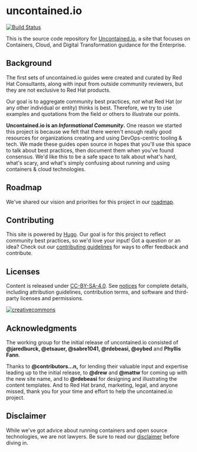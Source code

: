 # uncontained.io

[![Build Status](https://travis-ci.org/redhat-cop/uncontained.io.svg?branch=master)](https://travis-ci.org/redhat-cop/uncontained.io)

This is the source code repository for [Uncontained.io](https://uncontained.io/), a site that focuses on Containers, Cloud, and Digital Transformation guidance for the Enterprise.

## Background
The first sets of uncontained.io guides were created and curated by Red Hat Consultants, along with input from outside community reviewers, but they are not exclusive to Red Hat products.

Our goal is to aggregate community best practices, *not* what Red Hat (or any other individual or entity) thinks is best. Therefore, we try to use examples and quotations from the field or others to illustrate our points.

**Uncontained.io is an _Informational Community_.** One reason we started this project is because we felt that there weren't enough really good resources for organizations creating and using DevOps-centric tooling & tech. We made these guides open source in hopes that you'll use this space to talk about best practices, then document them when you've found consensus. We'd like this to be a safe space to talk about what's hard, what's scary, and what's simply confusing about running and using containers & cloud technologies.

## Roadmap

We've shared our vision and priorities for this project in our [roadmap](docs/roadmap.md).

## Contributing

This site is powered by [Hugo](https://gohugo.io/). Our goal is for this project to reflect community best practices, so we'd love your input! Got a question or an idea? Check out our [contributing guidelines](/CONTRIBUTING.md) for ways to offer feedback and contribute.

## Licenses

Content is released under [CC-BY-SA-4.0](https://creativecommons.org/licenses/by-sa/4.0/). See [notices](notices.md) for complete details, including attribution guidelines, contribution terms, and software and third-party licenses and permissions.

[![creativecommons](https://i.creativecommons.org/l/by-sa/4.0/88x31.png)](https://creativecommons.org/licenses/by-sa/4.0/)

## Acknowledgments

The working group for the initial release of uncontained.io consisted of **@jaredburck, @etsauer, @sabre1041, @rdebeasi, @oybed** and **Phyllis Fann**.

Thanks to **@contributors...n,** for lending their valuable input and expertise leading up to the initial release, to **@drew** and **@mattw** for coming up with the new site name, and to **@rdebeasi** for designing and illustrating the content templates. And to Red Hat brand, marketing, legal, and anyone missed, thank you for your time and effort to help the uncontained.io project.

## Disclaimer
While we've got advice about running containers and open source technologies, we are not lawyers. Be sure to read our [disclaimer](notices.md#legal-disclaimer) before diving in.
